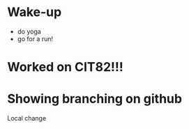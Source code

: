 # Wake-up
- do yoga
- go for a run!  


# Worked on CIT82!!!
# Showing branching on github

Local change